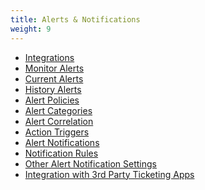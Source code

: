 ```yaml
---
title: Alerts & Notifications
weight: 9
---
```


* <a href="/cloud_vista/alerts/integrations">Integrations</a>
* <a href="/cloud_vista/alerts/monitoralerts">Monitor Alerts</a>
* <a href="/cloud_vista/alerts/currentalerts">Current Alerts</a>
* <a href="/cloud_vista/alerts/historyalerts">History Alerts</a>
* <a href="/cloud_vista/alerts/alertpolicies">Alert Policies</a>
* <a href="/cloud_vista/alerts/alertcategories">Alert Categories</a>
* <a href="/cloud_vista/alerts/alertcorrelation">Alert Correlation</a>
* <a href="/cloud_vista/alerts/actiontriggers">Action Triggers</a>
* <a href="/cloud_vista/alerts/alertnotifications">Alert Notifications</a>
* <a href="/cloud_vista/alerts/notificationrules">Notification Rules</a>
* <a href="/cloud_vista/alerts/othersettings">Other Alert Notification Settings</a>
* <a href="/cloud_vista/alerts/3rdpartyintegration">Integration with 3rd Party Ticketing Apps</a>

